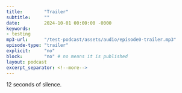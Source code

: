 ```yaml
---
title:        "Trailer"
subtitle:     ""
date:         2024-10-01 00:00:00 -0000
keywords:
- testing
mp3-url:      "/test-podcast/assets/audio/episode0-trailer.mp3"
episode-type: "trailer"
explicit:     "no"
block:        "no" # no means it is published
layout: podcast
excerpt_separator: <!--more-->
---
```


12 seconds of silence.
